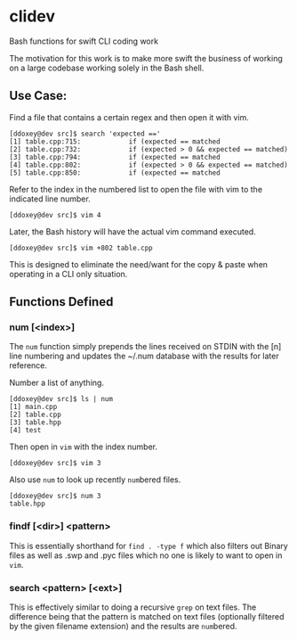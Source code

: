 # clidev
Bash functions for swift CLI coding work

The motivation for this work is to make more swift the business of
working on a large codebase working solely in the Bash shell.

## Use Case:

Find a file that contains a certain regex and then open it with vim.

```
[ddoxey@dev src]$ search 'expected =='
[1] table.cpp:715:            if (expected == matched
[2] table.cpp:732:            if (expected > 0 && expected == matched)
[3] table.cpp:794:            if (expected == matched
[4] table.cpp:802:            if (expected > 0 && expected == matched)
[5] table.cpp:850:            if (expected == matched
```
Refer to the index in the numbered list to open the file with vim to the indicated line number.
```
[ddoxey@dev src]$ vim 4
```
Later, the Bash history will have the actual vim command executed.
```
[ddoxey@dev src]$ vim +802 table.cpp
```

This is designed to eliminate the need/want for the copy & paste when operating in a CLI only situation.


## Functions Defined

### num [\<index\>]

The `num` function simply prepends the lines received on STDIN with the [n] line numbering
and updates the ~/.num database with the results for later reference. 

Number a list of anything.
```
[ddoxey@dev src]$ ls | num
[1] main.cpp
[2] table.cpp
[3] table.hpp
[4] test
```
Then open in `vim` with the index number.
```
[ddoxey@dev src]$ vim 3
```
Also use `num` to look up recently `num`bered files.
```
[ddoxey@dev src]$ num 3
table.hpp
```

### findf [\<dir\>] \<pattern\>

This is essentially shorthand for `find . -type f` which also filters out Binary files
as well as .swp and .pyc files which no one is likely to want to open in `vim`.

### search \<pattern\> [\<ext\>]

This is effectively similar to doing a recursive `grep` on text files. 
The difference being that the pattern is matched on text files (optionally filtered
by the given filename extension) and the results are `num`bered.

